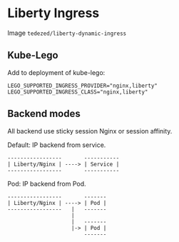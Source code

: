 # Liberty Ingress

Image `tedezed/liberty-dynamic-ingress`

## Kube-Lego

Add to deployment of kube-lego:

```
LEGO_SUPPORTED_INGRESS_PROVIDER="nginx,liberty"
LEGO_SUPPORTED_INGRESS_CLASS="nginx,liberty"
```

## Backend modes

All backend use sticky session Nginx or session affinity.

Default: IP backend from service.

```
-----------------       -----------
| Liberty/Nginx | ----> | Service |
-----------------       -----------
```

Pod: IP backend from Pod.
```
-----------------       -------
| Liberty/Nginx | ----> | Pod |
-----------------   |   -------
                    |
                    |   -------
                    |-> | Pod |
                        -------
```